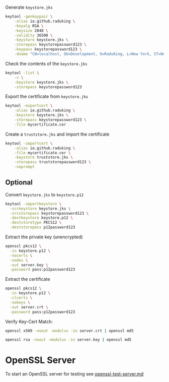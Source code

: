 Generate `keystore.jks`

```bash
keytool -genkeypair \
    -alias io.github.raduking \
    -keyalg RSA \
    -keysize 2048 \
    -validity 36500 \
    -keystore keystore.jks \
    -storepass keystorepassword123 \
    -keypass keystorepassword123 \
    -dname "CN=localhost, OU=Development, O=RaduKing, L=New York, ST=New York, C=US"
```

Check the contents of the `keystore.jks`

```bash
keytool -list \
    -v \
    -keystore keystore.jks \
    -storepass keystorepassword123
```

Export the certificate from `keystore.jks`

```bash
keytool -exportcert \
    -alias io.github.raduking \
    -keystore keystore.jks \
    -storepass keystorepassword123 \
    -file mycertificate.cer
```

Create a `truststore.jks` and import the certificate

```bash
keytool -importcert \
    -alias io.github.raduking \
    -file mycertificate.cer \
    -keystore truststore.jks \
    -storepass truststorepassword123 \
    -noprompt
```

## Optional

Convert `keystore.jks` to `keystore.p12`

```bash
keytool -importkeystore \
  -srckeystore keystore.jks \
  -srcstorepass keystorepassword123 \
  -destkeystore keystore.p12 \
  -deststoretype PKCS12 \
  -deststorepass p12password123
```

Extract the private key (unencrypted)

```bash
openssl pkcs12 \
  -in keystore.p12 \
  -nocerts \
  -nodes \
  -out server.key \
  -password pass:p12password123
```

Extract the certificate

```bash
openssl pkcs12 \
  -in keystore.p12 \
  -clcerts \
  -nokeys \
  -out server.crt \
  -password pass:p12password123
```

Verify Key-Cert Match:

```bash
openssl x509 -noout -modulus -in server.crt | openssl md5
```

```bash
openssl rsa -noout -modulus -in server.key | openssl md5
```

# OpenSSL Server

To start an OpenSSL server for testing see [openssl-test-server.md](openssl-test-server.md)
